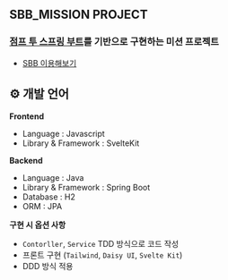 ## SBB_MISSION PROJECT

### [점프 투 스프링 부트](https://wikidocs.net/book/7601)를 기반으로 구현하는 미션 프로젝트
- [SBB 이용해보기](https://sbb.bbgk.me/)

## ⚙ 개발 언어
**Frontend**

- Language : Javascript
- Library & Framework : SvelteKit

**Backend**

- Language : Java
- Library & Framework : Spring Boot
- Database : H2
- ORM : JPA

**구현 시 옵션 사항**
- `Contorller`, `Service` TDD 방식으로 코드 작성
- 프론트 구현 (`Tailwind`, `Daisy UI`, `Svelte Kit`)
- DDD 방식 적용
